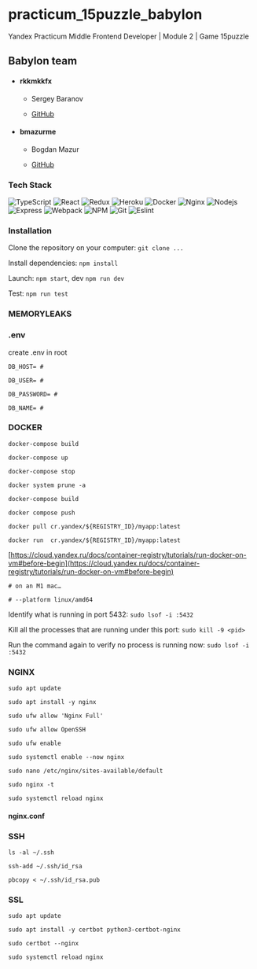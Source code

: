 # practicum_15puzzle_babylon
Yandex Practicum Middle Frontend Developer | Module 2 | Game 15puzzle

## Babylon team

- #### rkkmkkfx
    - Sergey Baranov

    - [GitHub](https://github.com/rkkmkkfx)

- #### bmazurme
    - Bogdan Mazur

    - [GitHub](https://github.com/bmazurme)

### Tech Stack

![TypeScript](https://img.shields.io/badge/-TypeScript-black?style=flat-square&logo=typescript)
![React](https://img.shields.io/badge/-React-black?style=flat-square&logo=react)
![Redux](https://img.shields.io/badge/-Redux-black?style=flat-square&logo=redux)
![Heroku](https://img.shields.io/badge/-Heroku-black?style=flat-square&logo=heroku)
![Docker](https://img.shields.io/badge/-Docker-black?style=flat-square&logo=docker)
![Nginx](https://img.shields.io/badge/-Nginx-black?style=flat-square&logo=nginx)
![Nodejs](https://img.shields.io/badge/-Nodejs-black?style=flat-square&logo=Node.js)
![Express](https://img.shields.io/badge/-Express-black?style=flat-square&logo=express)
![Webpack](https://img.shields.io/badge/-Webpack-black?style=flat-square&logo=webpack)
![NPM](https://img.shields.io/badge/-NPM-black?style=flat-square&logo=npm)
![Git](https://img.shields.io/badge/-Git-black?style=flat-square&logo=git)
![Eslint](https://img.shields.io/badge/-Eslint-black?style=flat-square&logo=eslint)

### Installation

Clone the repository on your computer: `git clone ...`

Install dependencies: `npm install`

Launch: `npm start`, dev `npm run dev`

Test: `npm run test`


### MEMORYLEAKS

### .env
create .env in root

```
DB_HOST= #

DB_USER= #

DB_PASSWORD= #

DB_NAME= #
```

### DOCKER

`docker-compose build`

`docker-compose up`

`docker-compose stop`

`docker system prune -a`

`docker-compose build`

`docker compose push`

`docker pull cr.yandex/${REGISTRY_ID}/myapp:latest`

`docker run  cr.yandex/${REGISTRY_ID}/myapp:latest`

[https://cloud.yandex.ru/docs/container-registry/tutorials/run-docker-on-vm#before-begin](https://cloud.yandex.ru/docs/container-registry/tutorials/run-docker-on-vm#before-begin)

```
# on an M1 mac…

# --platform linux/amd64
```

Identify what is running in port 5432: `sudo lsof -i :5432`

Kill all the processes that are running under this port: `sudo kill -9 <pid>`

Run the command again to verify no process is running now: `sudo lsof -i :5432`

### NGINX

`sudo apt update`

`sudo apt install -y nginx`

`sudo ufw allow 'Nginx Full'`

`sudo ufw allow OpenSSH`

`sudo ufw enable`

`sudo systemctl enable --now nginx`

`sudo nano /etc/nginx/sites-available/default`

`sudo nginx -t`

`sudo systemctl reload nginx`

#### nginx.conf

### SSH

`ls -al ~/.ssh`

`ssh-add ~/.ssh/id_rsa`

`pbcopy < ~/.ssh/id_rsa.pub`

### SSL

`sudo apt update`

`sudo apt install -y certbot python3-certbot-nginx`

`sudo certbot --nginx`

`sudo systemctl reload nginx`
